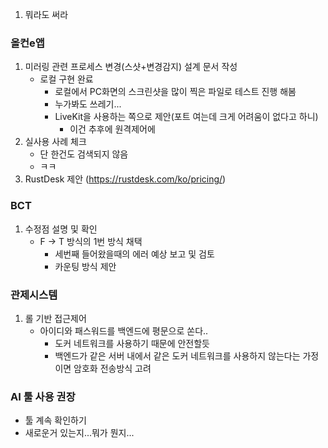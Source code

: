 1. 뭐라도 써라


### 올컨e앱
1. 미러링 관련 프로세스 변경(스샷+변경감지) 설계 문서 작성
	- 로컬 구현 완료
		- 로컬에서 PC화면의 스크린샷을 많이 찍은 파일로 테스트 진행 해봄
		- 누가봐도 쓰레기...
		- LiveKit을 사용하는 쪽으로 제안(포트 여는데 크게 어려움이 없다고 하니)
			- 이건 추후에 원격제어에
2. 실사용 사례 체크
	- 단 한건도 검색되지 않음
	- ㅋㅋ
3. RustDesk 제안 (https://rustdesk.com/ko/pricing/)

### BCT
1. 수정점 설명 및 확인
	- F -> T 방식의 1번 방식 채택
		- 세번째 들어왔을때의 에러 예상 보고 및 검토
		- 카운팅 방식 제안

### 관제시스템 
1. 롤 기반 접근제어
	- 아이디와 패스워드를 백엔드에 평문으로 쏜다..
		- 도커 네트워크를 사용하기 때문에 안전할듯
		- 백엔드가 같은 서버 내에서 같은 도커 네트워크를 사용하지 않는다는 가정이면 암호화 전송방식 고려

### AI 툴 사용 권장
- 툴 계속 확인하기
- 새로운거 있는지...뭐가 뭔지... 